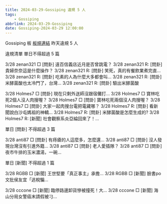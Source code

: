 ```yaml
---
title: 2024-03-29-Gossiping 違規 5 人
tags:
    - Gossiping
abbrlink: 2024-03-29-Gossiping
date: Gossiping-2024-03-29 12:00:00
---
```

Gossiping 板 [板規連結](https://www.ptt.cc/bbs/Gossiping/M.1637425085.A.07D.html)
昨天違規 5 人
<!-- more -->

違規清單
單日不得超過 5 篇

3/28 zenan321 □ [問卦] 遠百信義店近月是否曾跳電？
3/28 zenan321 R: [問卦] 貴婦奈奈這是什麼操作？
3/28 zenan321 R: [問卦] 笑死，真的有餐飲業煮完直…
3/28 zenan321 R: [問卦] 吃素的人為什麼大多都會叫…
3/28 zenan321 R: [問卦] 米酵菌酸也太冷門了，台灣…
3/28 zenan321 R: [問卦] 驗出米酵菌酸

3/28 Holmes7 □ [問卦] 現在只剩外送師沒跟宿儺打…
3/28 Holmes7 □ 寶林吃死2個人沒人肉搜喔？
3/28 Holmes7 □ [問卦] 寶林吃死兩個沒人肉搜喔？
3/28 Holmes7 □ [問卦] 大家一起肉搜台電把電藏哪？
3/28 Holmes7 R: [問卦] 看新聞說白沙屯媽祖的神轎…
3/28 Holmes7 R: [問卦] 米酵菌酸是怎麼生成的?
3/28 Holmes7 R: [新聞] 社會觀察系炎亞綸回來了！…

單日 [問卦] 不得超過 3 篇

3/28 anti87 □ [問卦] 有痔瘡的人這麼多，怎麼還…
3/28 anti87 □ [問卦] 沒人發現台灣沒有引進外籍…
3/28 anti87 □ [問卦] 老人愛插隊？
3/28 anti87 □ [問卦] 夜市牛排的玉米濃湯，一碗…

單日 [新聞] 不得超過 1 篇

3/28 RGBB □ [新聞] 王世堅要「真正事主」承擔…
3/28 RGBB □ [新聞] 臉書po文批侯友宜「逃稅騙…

3/28 cccone □ [新聞] 臨停路邊卸貨慘被撞死！大…
3/28 cccone □ [新聞] 海山分局女警癌末請假被刁…